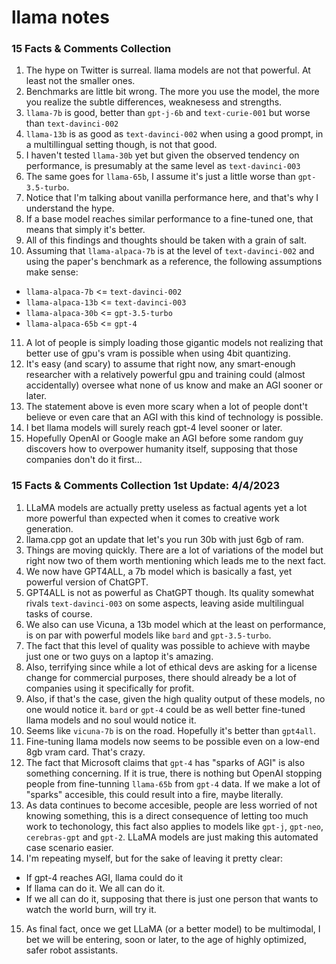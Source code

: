 # llama notes

### 15 Facts & Comments Collection
1. The hype on Twitter is surreal. llama models are not that powerful. At least not the smaller ones.
2. Benchmarks are little bit wrong. The more you use the model, the more you realize the subtle differences, weaknesess and strengths.
3. `llama-7b` is good, better than `gpt-j-6b` and `text-curie-001` but worse than `text-davinci-002`
4. `llama-13b` is as good as `text-davinci-002` when using a good prompt, in a multillingual setting though, is not that good.
5. I haven't tested `llama-30b` yet but given the observed tendency on performance, is presumably at the same level as `text-davinci-003`
6. The same goes for `llama-65b`, I assume it's just a little worse than `gpt-3.5-turbo`.
7. Notice that I'm talking about vanilla performance here, and that's why I understand the hype.
8. If a base model reaches similar performance to a fine-tuned one, that means that simply it's better.
9. All of this findings and thoughts should be taken with a grain of salt.
10. Assuming that `llama-alpaca-7b` is at the level of `text-davinci-002` and using the paper's benchmark as a reference, the following assumptions make sense:
- `llama-alpaca-7b` <= `text-davinci-002`
- `llama-alpaca-13b` <= `text-davinci-003`
- `llama-alpaca-30b` <= `gpt-3.5-turbo`
- `llama-alpaca-65b` <= `gpt-4`
11. A lot of people is simply loading those gigantic models not realizing that better use of gpu's vram is possible when using 4bit quantizing.
12. It's easy (and scary) to assume that right now, any smart-enough researcher with a relatively powerful gpu and training could (almost accidentally) oversee what none of us know and make an AGI sooner or later.
13. The statement above is even more scary when a lot of people dont't believe or even care that an AGI with this kind of technology is possible.
14. I bet llama models will surely reach gpt-4 level sooner or later.
15. Hopefully OpenAI or Google make an AGI before some random guy discovers how to overpower humanity itself, supposing that those companies don't do it first...

### 15 Facts & Comments Collection 1st Update: 4/4/2023
1. LLaMA models are actually pretty useless as factual agents yet a lot more powerful than expected when it comes to creative work generation.
2. llama.cpp got an update that let's you run 30b with just 6gb of ram.
3. Things are moving quickly. There are a lot of variations of the model but right now two of them worth mentioning which leads me to the next fact.
4. We now have GPT4ALL, a 7b model which is basically a fast, yet powerful version of ChatGPT. 
5. GPT4ALL is not as powerful as ChatGPT though. Its quality somewhat rivals `text-davinci-003` on some aspects, leaving aside multilingual tasks of course.
6. We also can use Vicuna, a 13b model which at the least on performance, is on par with powerful models like `bard` and `gpt-3.5-turbo`.
7. The fact that this level of quality was possible to achieve with maybe just one or two guys on a laptop it's amazing.
8. Also, terrifying since while a lot of ethical devs are asking for a license change for commercial purposes, there should already be a lot of companies using it specifically for profit. 
9. Also, if that's the case, given the high quality output of these models, no one would notice it. `bard` or `gpt-4` could be as well better fine-tuned llama models and no soul would notice it.
10. Seems like `vicuna-7b` is on the road. Hopefully it's better than `gpt4all`.
11. Fine-tuning llama models now seems to be possible even on a low-end 8gb vram card. That's crazy.
12. The fact that Microsoft claims that `gpt-4` has "sparks of AGI" is also something concerning. If it is true, there is nothing but OpenAI stopping people from fine-tunning `llama-65b` from `gpt-4` data. If we make a lot of "sparks" accesible, this could result into a fire, maybe literally.
13. As data continues to become accesible, people are less worried of not knowing something, this is a direct consequence of letting too much work to techonology, this fact also applies to models like `gpt-j`, `gpt-neo`, `cerebras-gpt` and `gpt-2`. LLaMA models are just making this automated case scenario easier.
14. I'm repeating myself, but for the sake of leaving it pretty clear: 
- If gpt-4 reaches AGI, llama could do it
- If llama can do it. We all can do it.
- If we all can do it, supposing that there is just one person that wants to watch the world burn, will try it.
15. As final fact, once we get LLaMA (or a better model) to be multimodal, I bet we will be entering, soon or later, to the age of highly optimized, safer robot assistants.
